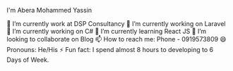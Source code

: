  I'm Abera Mohammed Yassin

🔭 I’m currently work at DSP Consultancy 
🔭 I’m currently working on Laravel
🔭 I’m currently working on C#
🌱 I’m currently learning React JS
👯 I’m looking to collaborate on Blog
📫 How to reach me: Phone - 0919573809
😄 Pronouns: He/His
⚡ Fun fact: I spend almost 8 hours to developing to 6 Days of Week.
